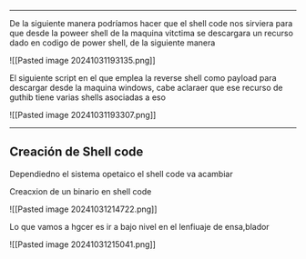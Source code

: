 
---------

De la siguiente manera podríamos hacer que el shell code nos sirviera para que desde la poweer shell de la maquina vitctima se descargara un recurso dado en codigo de power shell, de la siguiente manera

![[Pasted image 20241031193135.png]]

El siguiente script en el que emplea la reverse shell como payload para descargar desde la maquina windows, cabe aclaraer que ese recurso de guthib tiene varias shells asociadas a eso 

![[Pasted image 20241031193307.png]]

_____

## Creación de Shell code 

Dependiedno el sistema opetaico el shell code va acambiar 


Creacxion de un binario en shell code 

![[Pasted image 20241031214722.png]]

Lo que vamos a hgcer es ir a bajo nivel en el lenfiuaje de ensa,blador 


![[Pasted image 20241031215041.png]]


